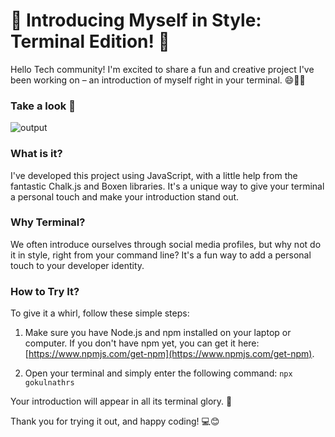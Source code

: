# 👋 Introducing Myself in Style: Terminal Edition! 🚀

Hello Tech community! I'm excited to share a fun and creative project I've been working on – an introduction of myself right in your terminal. 😄👨‍💻

### Take a look 👀

![output](https://github.com/GOKULNATH-RS/npx-gokulnathrs/assets/114755342/cc65b1cb-dee5-4f68-a520-7ffee8a6c458)


### **What is it?**

I've developed this project using JavaScript, with a little help from the fantastic Chalk.js and Boxen libraries. It's a unique way to give your terminal a personal touch and make your introduction stand out.

### **Why Terminal?**

We often introduce ourselves through social media profiles, but why not do it in style, right from your command line? It's a fun way to add a personal touch to your developer identity.

### **How to Try It?**

To give it a whirl, follow these simple steps:

1. Make sure you have Node.js and npm installed on your laptop or computer. If you don't have npm yet, you can get it here: [https://www.npmjs.com/get-npm](https://www.npmjs.com/get-npm).

2. Open your terminal and simply enter the following command: ```npx gokulnathrs```

Your introduction will appear in all its terminal glory. 🌟

Thank you for trying it out, and happy coding! 💻😊
